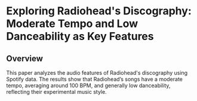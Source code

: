 # Exploring Radiohead's Discography: Moderate Tempo and Low Danceability as Key Features

## Overview

This paper analyzes the audio features of Radiohead's discography using Spotify data. The results show that Radiohead’s songs have a moderate tempo, averaging around 100 BPM, and generally low danceability, reflecting their experimental music style.
